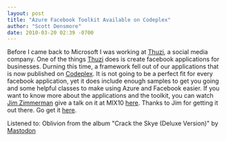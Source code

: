 ```yaml
---
layout: post
title: "Azure Facebook Toolkit Available on Codeplex"
author: "Scott Densmore"
date: 2010-03-20 02:39 -0700
---
```


Before I came back to Microsoft I was working at [Thuzi](http://www.thuzi.com/), a social media company. One of the things [Thuzi](http://www.thuzi.com/) does is create facebook applications for businesses. Durning this time, a framework fell out of our applications that is now published on [Codeplex](http://facebookazuretoolkit.codeplex.com/). It is not going to be a perfect fit for every facebook application, yet it does include enough samples to get you going and some helpful classes to make using Azure and Facebook easier. If you want to know more about the applications and the toolkit, you can watch [Jim Zimmerman](http://www.jimzimmerman.com/blog/) give a talk on it at MIX10 [here](http://live.visitmix.com/MIX10/Sessions/EX23). Thanks to Jim for getting it out there. Go get it [here](http://facebookazuretoolkit.codeplex.com/).

Listened to: Oblivion from the album "Crack the Skye (Deluxe Version)" by [Mastodon](http://www.google.com/search?q=%22Mastodon%22)